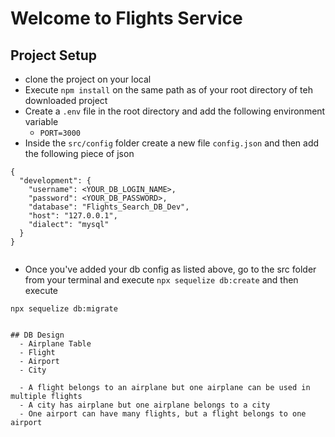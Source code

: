 # Welcome to Flights Service

## Project Setup
- clone the project on your local
- Execute `npm install` on the same path as of your root directory of teh downloaded project
- Create a `.env` file in the root directory and add the following environment variable
    - `PORT=3000`
- Inside the `src/config` folder create a new file `config.json` and then add the following piece of json

```
{
  "development": {
    "username": <YOUR_DB_LOGIN_NAME>,
    "password": <YOUR_DB_PASSWORD>,
    "database": "Flights_Search_DB_Dev",
    "host": "127.0.0.1",
    "dialect": "mysql"
  } 
}


```
- Once you've added your db config as listed above, go to the src folder from your terminal and execute `npx sequelize db:create`
and then execute

`npx sequelize db:migrate`
```

## DB Design 
  - Airplane Table 
  - Flight 
  - Airport  
  - City 

  - A flight belongs to an airplane but one airplane can be used in multiple flights
  - A city has airplane but one airplane belongs to a city
  - One airport can have many flights, but a flight belongs to one airport



